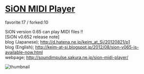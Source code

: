 # [SiON MIDI Player](http://fl.corge.net/c/4IH3)

favorite:17 / forked:10

SiON version 0.65 can play MIDI files !!  
[SiON v0.652 release note]  
blog (Japanese); http://d.hatena.ne.jp/keim_at_Si/20120821/p1  
blog (English); http://keim-at-si.blogspot.jp/2012/08/sion-v065-is-available-now.html  
webpage; http://soundimpulse.sakura.ne.jp/sion-midi-player/

![thumbnail](./thumbnail.jpg)
